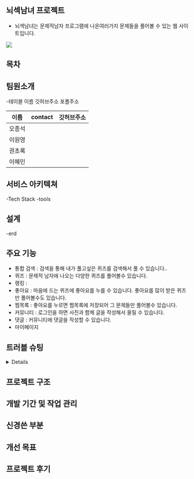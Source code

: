 ## 뇌섹남녀 프로젝트
- 뇌섹남녀는 문제적남자 프로그램에 나온여러가지 문제들을 풀어볼 수 있는 웹 사이트입니다.
<img src="https://img.shields.io/badge/TypeScript-3178C6?style=flat&logo=TypeScript&logoColor=white"/>

## 목차

## 팀원소개

-테이블  이름  깃허브주소 포폴주소 

| 이름 | contact | 깃허브주소  |
|---|---|---|
|  오종석 |   |   | 
|  이원영 |   |   | 
|  권초록 |   |   |  
|  이혜민 |   |   |

## 서비스 아키텍쳐
-Tech Stack
-tools
## 설계 
-erd
## 주요 기능
* 통합 검색 : 검색을 통해 내가 풀고싶은 퀴즈를 검색해서 풀 수 있습니다..<br>
* 퀴즈 : 문제적 남자에 나오는 다양한 퀴즈를 풀어볼수 있습니다.<br>
* 랭킹 : <br>
* 좋아요 : 마음에 드는 퀴즈에 좋아요를 누를 수 있습니다. 좋아요를 많이 받은 퀴즈만 풀어볼수도 있습니다.<br>
* 찜목록 : 좋아요를 누르면 찜목록에 저장되어 그 문제들만 풀어볼수 있습니다.<br>
* 커뮤니티 : 로그인을 하면 사진과 함께 글을 작성해서 올릴 수 있습니다.<br>
* 댓글 : 커뮤니티에 댓글을 작성할 수 있습니다.<br>
* 마이페이지<br>

## 트러블 슈팅 
<details>

</details>

## 프로젝트 구조


## 개발 기간 및 작업 관리
## 신경쓴 부분
## 개선 목표
## 프로젝트 후기
